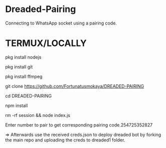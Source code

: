 # Dreaded-Pairing
Connecting to WhatsApp socket using a pairing code.


# TERMUX/LOCALLY

pkg install nodejs

pkg install git

pkg install ffmpeg

git clone https://github.com/Fortunatusmokaya/DREADED-PAIRING

cd DREADED-PAIRING

npm install

rm -rf session && node index.js

Enter number to pair to get corresponding pairing code.254725352827


=> Afterwards use the received creds.json to deploy dreaded bot by forking the main repo and uploading the creds to dreaded1 folder.
